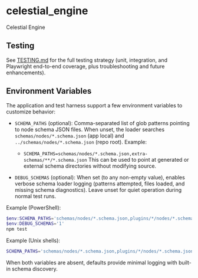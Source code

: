 # celestial_engine
Celestial Engine

## Testing
See [TESTING.md](./TESTING.md) for the full testing strategy (unit, integration, and Playwright end-to-end coverage, plus troubleshooting and future enhancements).

## Environment Variables

The application and test harness support a few environment variables to customize behavior:

- `SCHEMA_PATHS` (optional): Comma-separated list of glob patterns pointing to node schema JSON files. When unset, the loader searches `schemas/nodes/*.schema.json` (app local) and `../schemas/nodes/*.schema.json` (repo root). Example:
	- `SCHEMA_PATHS=schemas/nodes/*.schema.json,extra-schemas/**/*.schema.json`
	This can be used to point at generated or external schema directories without modifying source.

- `DEBUG_SCHEMAS` (optional): When set (to any non-empty value), enables verbose schema loader logging (patterns attempted, files loaded, and missing schema diagnostics). Leave unset for quiet operation during normal test runs.

Example (PowerShell):
```powershell
$env:SCHEMA_PATHS='schemas/nodes/*.schema.json,plugins/*/nodes/*.schema.json'
$env:DEBUG_SCHEMAS='1'
npm test
```

Example (Unix shells):
```bash
SCHEMA_PATHS='schemas/nodes/*.schema.json,plugins/*/nodes/*.schema.json' DEBUG_SCHEMAS=1 npm test
```

When both variables are absent, defaults provide minimal logging with built-in schema discovery.
